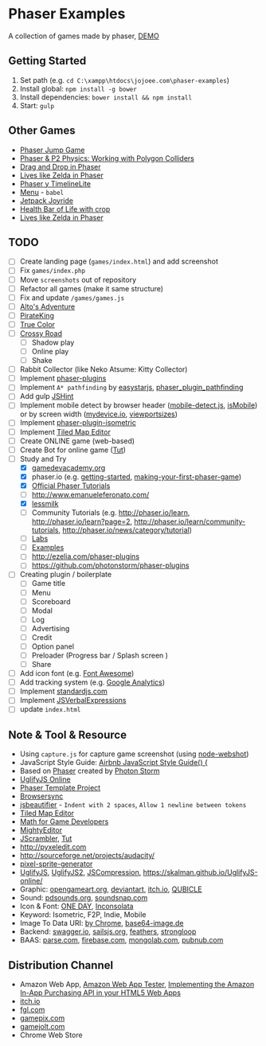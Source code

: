 # Phaser Examples
A collection of games made by phaser, [DEMO](http://jojoee.github.io/phaser-examples/games/)

## Getting Started
1. Set path (e.g. `cd C:\xampp\htdocs\jojoee.com\phaser-examples`)
2. Install global: `npm install -g bower`
3. Install dependencies: `bower install && npm install`
4. Start: `gulp`

## Other Games
- [Phaser Jump Game](http://codepen.io/jackrugile/pen/fqHtn)
- [Phaser & P2 Physics: Working with Polygon Colliders](http://codepen.io/codevinsky/pen/JAoHa)
- [Drag and Drop in Phaser](http://codepen.io/jdnichollsc/pen/WbZgwM)
- [Lives like Zelda in Phaser](http://codepen.io/jdnichollsc/pen/NPJmRq)
- [Phaser y TimelineLite](http://codepen.io/jdnichollsc/pen/ZYeWEr)
- [Menu](http://codepen.io/john-cheesman/pen/Gpzzbr) - `babel`
- [Jetpack Joyride](http://zenva-runner.herokuapp.com/)
- [Health Bar of Life with crop](http://codepen.io/jdnichollsc/pen/oXXRMz)
- [Lives like Zelda in Phaser](http://codepen.io/jdnichollsc/pen/NPJmRq)

## TODO
- [ ] Create landing page (`games/index.html`) and add screenshot
- [ ] Fix `games/index.php`
- [ ] Move `screenshots` out of repository
- [ ] Refactor all games (make it same structure)
- [ ] Fix and update `/games/games.js`
- [ ] [Alto's Adventure](http://altosadventure.com/)
- [ ] [PirateKing](https://www.facebook.com/CashKingPirates/)
- [ ] [True Color](https://play.google.com/store/apps/details?id=com.Tenminutes.TrueColor)
- [ ] [Crossy Road](https://play.google.com/store/apps/details?id=com.yodo1.crossyroad)
  - [ ] Shadow play
  - [ ] Online play
  - [ ] Shake
- [ ] Rabbit Collector (like Neko Atsume: Kitty Collector)
- [ ] Implement [phaser-plugins](https://github.com/photonstorm/phaser-plugins)
- [ ] Implement `A* pathfinding` by [easystarjs](https://github.com/prettymuchbryce/easystarjs), [phaser_plugin_pathfinding](https://github.com/appsbu-de/phaser_plugin_pathfinding)
- [ ] Add gulp [JSHint](http://jshint.com/)
- [ ] Implement mobile detect by browser header ([mobile-detect.js](https://github.com/hgoebl/mobile-detect.js), [isMobile](https://github.com/kaimallea/isMobile)) or by screen width ([mydevice.io](http://mydevice.io/devices/), [viewportsizes](http://viewportsizes.com/))
- [ ] Implement [phaser-plugin-isometric](http://www.rotates.org/phaser/iso/)
- [ ] Implement [Tiled Map Editor](http://www.mapeditor.org/)
- [ ] Create ONLINE game (web-based)
- [ ] Create Bot for online game ([Tut](http://www.loskutoff.com/blog/writing-a-bot-for-online-browser-game-with-phantomjs))
- [ ] Study and Try
  - [x] [gamedevacademy.org](https://gamedevacademy.org/category/tutorials/)
  - [x] phaser.io (e.g. [getting-started](http://phaser.io/tutorials/getting-started), [making-your-first-phaser-game](http://phaser.io/tutorials/making-your-first-phaser-game))
  - [x] [Official Phaser Tutorials](http://phaser.io/learn/official-tutorials)
  - [ ] http://www.emanueleferonato.com/
  - [x] [lessmilk](http://www.lessmilk.com/phaser-tutorial/)
  - [ ] Community Tutorials (e.g. http://phaser.io/learn, http://phaser.io/learn?page=2, http://phaser.io/learn/community-tutorials, http://phaser.io/news/category/tutorial)
  - [ ] [Labs](http://phaser.io/labs)
  - [ ] [Examples](http://phaser.io/examples)
  - [ ] http://ezelia.com/phaser-plugins
  - [ ] https://github.com/photonstorm/phaser-plugins
- [ ] Creating plugin / boilerplate
  - [ ] Game title
  - [ ] Menu
  - [ ] Scoreboard
  - [ ] Modal
  - [ ] Log
  - [ ] Advertising
  - [ ] Credit
  - [ ] Option panel
  - [ ] Preloader (Progress bar / Splash screen )
  - [ ] Share
- [ ] Add icon font (e.g. [Font Awesome](https://fortawesome.github.io/Font-Awesome/))
- [ ] Add tracking system (e.g. [Google Analytics](http://www.google.com/analytics/))
- [ ] Implement [standardjs.com](https://github.com/feross/standard)
- [ ] Implement [JSVerbalExpressions](https://github.com/VerbalExpressions/JSVerbalExpressions)
- [ ] update `index.html`

## Note & Tool & Resource
- Using `capture.js` for capture game screenshot (using [node-webshot](https://github.com/brenden/node-webshot))
- JavaScript Style Guide: [Airbnb JavaScript Style Guide() {](https://github.com/airbnb/javascript)
- Based on [Phaser](http://phaser.io/) created by [Photon Storm](http://www.photonstorm.com/)
- [UglifyJS Online](https://skalman.github.io/UglifyJS-online/)
- [Phaser Template Project](https://github.com/gamecook/phaser-project-template)
- [Browsersync](https://www.browsersync.io/docs/options/)
- [jsbeautifier](http://jsbeautifier.org/) - `Indent with 2 spaces`, `Allow 1 newline between tokens`
- [Tiled Map Editor](http://www.mapeditor.org/)
- [Math for Game Developers](https://www.youtube.com/playlist?list=PLW3Zl3wyJwWOpdhYedlD-yCB7WQoHf-My)
- [MightyEditor](http://mightyfingers.com/)
- [JScrambler](https://jscrambler.com/en/), [Tut](http://www.emanueleferonato.com/2014/10/01/phaser-jscrambler-awesome-games-with-awesome-protection/)
- http://pyxeledit.com
- http://sourceforge.net/projects/audacity/
- [pixel-sprite-generator](https://github.com/zfedoran/pixel-sprite-generator)
- [UglifyJS](http://marijnhaverbeke.nl//uglifyjs), [UglifyJS2](http://lisperator.net/uglifyjs/), [JSCompression](http://jscompress.com/), https://skalman.github.io/UglifyJS-online/
- Graphic: [opengameart.org](http://opengameart.org/), [deviantart](http://www.deviantart.com/), [itch.io](http://itch.io/game-assets/free/tag-pixel-art), [QUBICLE](http://minddesk.com/)
- Sound: [pdsounds.org](http://www.pdsounds.org/), [soundsnap.com](http://www.soundsnap.com/faq)
- Icon & Font: [ONE DAY](https://www.behance.net/gallery/23792563/ONE-DAY-Free-Font), [Inconsolata](https://www.google.com/fonts/specimen/Inconsolata)
- Keyword: Isometric, F2P, Indie, Mobile
- Image To Data URI: [by Chrome](http://www.abeautifulsite.net/convert-an-image-to-a-data-uri-with-your-browser/), [base64-image.de](https://www.base64-image.de/)
- Backend: [swagger.io](http://swagger.io/), [sailsjs.org](http://sailsjs.org/), [feathers](https://github.com/feathersjs/feathers/), [strongloop](https://strongloop.com/strongblog/comparison-tools-to-automate-restarting-node-js-server-after-code-changes-forever-nodemon-nodesupervisor-nodedev/)
- BAAS: [parse.com](https://parse.com/), [firebase.com](https://www.firebase.com/), [mongolab.com](https://mongolab.com/), [pubnub.com](https://www.pubnub.com/)

## Distribution Channel
- Amazon Web App, [Amazon Web App Tester](http://www.amazon.com/gp/product/B00DZ3I1W8), [Implementing the Amazon In-App Purchasing API in your HTML5 Web Apps](https://developer.amazon.com/appsandservices/community/post/Tx3LQBBJRUYE58P/Implementing-the-Amazon-In-App-Purchasing-API-in-your-HTML5-Web-Apps.html)
- [itch.io](http://itch.io/)
- [fgl.com](https://www.fgl.com/)
- [gamepix.com](http://www.gamepix.com/)
- [gamejolt.com](http://gamejolt.com/)
- Chrome Web Store
